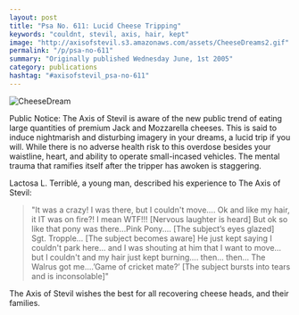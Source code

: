 ```yaml
---
layout: post
title: "Psa No. 611: Lucid Cheese Tripping"
keywords: "couldnt, stevil, axis, hair, kept"
image: "http://axisofstevil.s3.amazonaws.com/assets/CheeseDreams2.gif"
permalink: "/p/psa-no-611"
summary: "Originally published Wednesday June, 1st 2005"
category: publications
hashtag: "#axisofstevil_psa-no-611"
---
```


[id_1]: http://axisofstevil.s3.amazonaws.com/assets/CheeseDreams2.gif "CheeseDream"
![CheeseDream][id_1]

Public Notice:
The Axis of Stevil is aware of the new public trend of eating large quantities of premium Jack and Mozzarella cheeses. This is said to induce nightmarish and disturbing imagery in your dreams, a lucid trip if you will. While there is no adverse health risk to this overdose besides your waistline, heart, and ability to operate small-incased vehicles. The mental trauma that ramifies itself after the tripper has awoken is staggering.

Lactosa L. Terriblé, a young man, described his experience to The Axis of Stevil:

> "It was a crazy! I was there, but I couldn't move.... Ok and like my hair, it IT was on fire?! I mean WTF!!! [Nervous laughter is heard] But ok so like that pony was there…Pink Pony.... [The subject’s eyes glazed] Sgt. Tropple... [The subject becomes aware] He just kept saying I couldn't park here… and I was shouting at him that I want to move… but I couldn't and my hair just kept burning.... then… then… The Walrus got me....’Game of cricket mate?’ [The subject bursts into tears and is inconsolable]"

The Axis of Stevil wishes the best for all recovering cheese heads, and their families.
